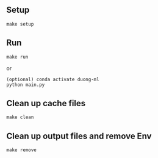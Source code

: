 ## Setup
```
make setup
```
## Run 
```
make run
```

or 

```
(optional) conda activate duong-ml
python main.py
```
## Clean up cache files
```
make clean
```
## Clean up output files and remove Env
```
make remove
```

